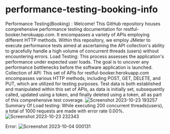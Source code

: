 # performance-testing-booking-info
Performance Testing(Booking) :
Welcome! This GitHub repository houses comprehensive performance testing documentation for restful-booker.herokuapp.com. It encompasses a variety of APIs employing different HTTP methods. Within this repository, we employ JMeter to execute performance tests aimed at ascertaining the API collection's ability to gracefully handle a high volume of concurrent threads (users) without encountering errors.
Load Testing:
This process assesses the application's performance under expected user loads. The goal is to uncover any performance bottlenecks before the software application is launched.
Collection of API:
This set of APIs for restful-booker.herokuapp.com encompasses various HTTP methods, including POST, GET, DELETE, and PUT, which are utilized for testing purposes. Test data is both established and manipulated within this set of APIs, as data is initially set, subsequently called, updated using a token, and finally deleted using a token, all as part of this comprehensive test coverage.
![Screenshot 2023-10-23 193257](https://github.com/tahsinapriya/performance-testing-booking-info/assets/24824943/087cf2c2-529e-435a-a0e7-fdf2a4898848)
Summary Of Load testing:
While executing 200 concurrent threads(users), a total of 1000 requests are made with error rate 0.00%.
![Screenshot 2023-10-23 232343](https://github.com/tahsinapriya/performance-testing-booking-info/assets/24824943/b8b81b4d-fe98-4796-8e8e-128025495128)

Error:
![Screenshot 2023-10-04 000131](https://github.com/tahsinapriya/performance-testing-booking-info/assets/24824943/4fa3a8c8-e945-45ea-91ab-01bbcfc826c7)
